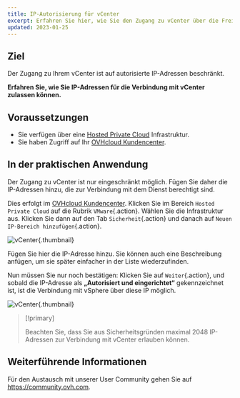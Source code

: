 ```yaml
---
title: IP-Autorisierung für vCenter
excerpt: Erfahren Sie hier, wie Sie den Zugang zu vCenter über die Freigabe von IP-Adressen verwalten
updated: 2023-01-25
---
```


## Ziel

Der Zugang zu Ihrem vCenter ist auf autorisierte IP-Adressen beschränkt.

**Erfahren Sie, wie Sie IP-Adressen für die Verbindung mit vCenter zulassen können.**

## Voraussetzungen

- Sie verfügen über eine [Hosted Private Cloud](https://www.ovhcloud.com/de/enterprise/products/hosted-private-cloud/) Infrastruktur.
- Sie haben Zugriff auf Ihr [OVHcloud Kundencenter](https://www.ovh.com/auth/?action=gotomanager&from=https://www.ovh.de/&ovhSubsidiary=de).

## In der praktischen Anwendung

Der Zugang zu vCenter ist nur eingeschränkt möglich. Fügen Sie daher die IP-Adressen hinzu, die zur Verbindung mit dem Dienst berechtigt sind.

Dies erfolgt im [OVHcloud Kundencenter](https://www.ovh.com/auth/?action=gotomanager&from=https://www.ovh.de/&ovhSubsidiary=de). Klicken Sie im Bereich `Hosted Private Cloud` auf die Rubrik `VMware`{.action}. Wählen Sie die Infrastruktur aus. Klicken Sie dann auf den Tab `Sicherheit`{.action} und danach auf `Neuen IP-Bereich hinzufügen`{.action}.

![vCenter](restrictIP.JPG){.thumbnail}

Fügen Sie hier die IP-Adresse hinzu. Sie können auch eine Beschreibung anfügen, um sie später einfacher in der Liste wiederzufinden.

Nun müssen Sie nur noch bestätigen: Klicken Sie auf `Weiter`{.action}, und sobald die IP-Adresse als **„Autorisiert und eingerichtet“** gekennzeichnet ist, ist die Verbindung mit vSphere über diese IP möglich.

![vCenter](images_restrictIP2.JPG){.thumbnail}

> [!primary]
>
> Beachten Sie, dass Sie aus Sicherheitsgründen maximal 2048 IP-Adressen zur Verbindung mit vCenter erlauben können.
>

## Weiterführende Informationen

Für den Austausch mit unserer User Community gehen Sie auf <https://community.ovh.com>.
